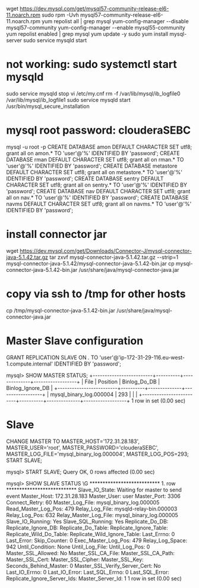wget https://dev.mysql.com/get/mysql57-community-release-el6-11.noarch.rpm
sudo rpm -Uvh mysql57-community-release-el6-11.noarch.rpm
yum repolist all | grep mysql
yum-config-manager --disable mysql57-community
yum-config-manager --enable mysql55-community
yum repolist enabled | grep mysql
yum update -y
sudo yum install mysql-server
sudo service mysqld start
# not working: sudo systemctl start mysqld
sudo service mysqld stop
vi /etc/my.cnf
rm -f /var/lib/mysql/ib_logfile0 /var/lib/mysql/ib_logfile1
sudo service mysqld start
/usr/bin/mysql_secure_installation
# mysql root password: clouderaSEBC
mysql -u root -p
CREATE DATABASE amon DEFAULT CHARACTER SET utf8;
grant all on amon.* TO 'user'@'%' IDENTIFIED BY 'password';
CREATE DATABASE rman DEFAULT CHARACTER SET utf8;
grant all on rman.* TO 'user'@'%' IDENTIFIED BY 'password';
CREATE DATABASE metastore DEFAULT CHARACTER SET utf8;
grant all on metastore.* TO 'user'@'%' IDENTIFIED BY 'password';
CREATE DATABASE sentry DEFAULT CHARACTER SET utf8;
grant all on sentry.* TO 'user'@'%' IDENTIFIED BY 'password';
CREATE DATABASE nav DEFAULT CHARACTER SET utf8;
grant all on nav.* TO 'user'@'%' IDENTIFIED BY 'password';
CREATE DATABASE navms DEFAULT CHARACTER SET utf8;
grant all on navms.* TO 'user'@'%' IDENTIFIED BY 'password';

# install connector jar
wget https://dev.mysql.com/get/Downloads/Connector-J/mysql-connector-java-5.1.42.tar.gz
tar zxvf mysql-connector-java-5.1.42.tar.gz --strip=1 mysql-connector-java-5.1.42/mysql-connector-java-5.1.42-bin.jar
cp mysql-connector-java-5.1.42-bin.jar /usr/share/java/mysql-connector-java.jar
# copy via ssh to /tmp for other hosts
cp /tmp/mysql-connector-java-5.1.42-bin.jar /usr/share/java/mysql-connector-java.jar

# Master Slave configuration
GRANT REPLICATION SLAVE ON *.* TO 'user'@'ip-172-31-29-116.eu-west-1.compute.internal' IDENTIFIED BY 'password';

mysql> SHOW MASTER STATUS;
+-------------------------+----------+--------------+------------------+
| File                    | Position | Binlog_Do_DB | Binlog_Ignore_DB |
+-------------------------+----------+--------------+------------------+
| mysql_binary_log.000004 |      293 |              |                  |
+-------------------------+----------+--------------+------------------+
1 row in set (0.00 sec)

# Slave
CHANGE MASTER TO MASTER_HOST='172.31.28.183', MASTER_USER='root', MASTER_PASSWORD='clouderaSEBC', MASTER_LOG_FILE='mysql_binary_log.000004', MASTER_LOG_POS=293;
START SLAVE;






mysql> START SLAVE;
Query OK, 0 rows affected (0.00 sec)

mysql> SHOW SLAVE STATUS \G
*************************** 1. row ***************************
               Slave_IO_State: Waiting for master to send event
                  Master_Host: 172.31.28.183
                  Master_User: user
                  Master_Port: 3306
                Connect_Retry: 60
              Master_Log_File: mysql_binary_log.000005
          Read_Master_Log_Pos: 479
               Relay_Log_File: mysqld-relay-bin.000003
                Relay_Log_Pos: 632
        Relay_Master_Log_File: mysql_binary_log.000005
             Slave_IO_Running: Yes
            Slave_SQL_Running: Yes
              Replicate_Do_DB:
          Replicate_Ignore_DB:
           Replicate_Do_Table:
       Replicate_Ignore_Table:
      Replicate_Wild_Do_Table:
  Replicate_Wild_Ignore_Table:
                   Last_Errno: 0
                   Last_Error:
                 Skip_Counter: 0
          Exec_Master_Log_Pos: 479
              Relay_Log_Space: 942
              Until_Condition: None
               Until_Log_File:
                Until_Log_Pos: 0
           Master_SSL_Allowed: No
           Master_SSL_CA_File:
           Master_SSL_CA_Path:
              Master_SSL_Cert:
            Master_SSL_Cipher:
               Master_SSL_Key:
        Seconds_Behind_Master: 0
Master_SSL_Verify_Server_Cert: No
                Last_IO_Errno: 0
                Last_IO_Error:
               Last_SQL_Errno: 0
               Last_SQL_Error:
  Replicate_Ignore_Server_Ids:
             Master_Server_Id: 1
1 row in set (0.00 sec)

